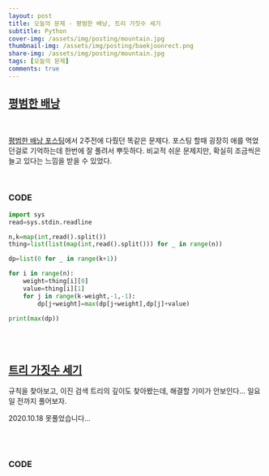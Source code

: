 ```yaml
---
layout: post
title: 오늘의 문제 - 평범한 배낭, 트리 가짓수 세기
subtitle: Python
cover-img: /assets/img/posting/mountain.jpg
thumbnail-img: /assets/img/posting/baekjoonrect.png
share-img: /assets/img/posting/mountain.jpg
tags: [오늘의 문제]
comments: true
---
```


## [평범한 배낭](https://www.acmicpc.net/problem/12865)

<br>

[평범한 배낭 포스팅](https://youseop.github.io/2020-09-30-BAEKJOON-DP.2-knapsack/)에서 2주전에 다뤘던 똑같은 문제다. 포스팅 할때 굉장히 애를 먹었던걸로 기억하는데 한번에 잘 풀려서 뿌듯하다. 비교적 쉬운 문제지만, 확실히 조금씩은 늘고 있다는 느낌을 받을 수 있었다.

<br>

### CODE

```python
import sys
read=sys.stdin.readline

n,k=map(int,read().split())
thing=list(list(map(int,read().split())) for _ in range(n))

dp=list(0 for _ in range(k+1))

for i in range(n):
    weight=thing[i][0]
    value=thing[i][1]
    for j in range(k-weight,-1,-1):
        dp[j+weight]=max(dp[j+weight],dp[j]+value)

print(max(dp))
```

<br>
<br>

## [트리 가짓수 세기](https://www.acmicpc.net/problem/20054)

규칙을 찾아보고, 이진 검색 트리의 깊이도 찾아봤는데, 해결할 기미가 안보인다...
일요일 전까지 풀어보자.

2020.10.18 못풀었습니다...

<br>
<br>

### CODE

```python

```

<br>
